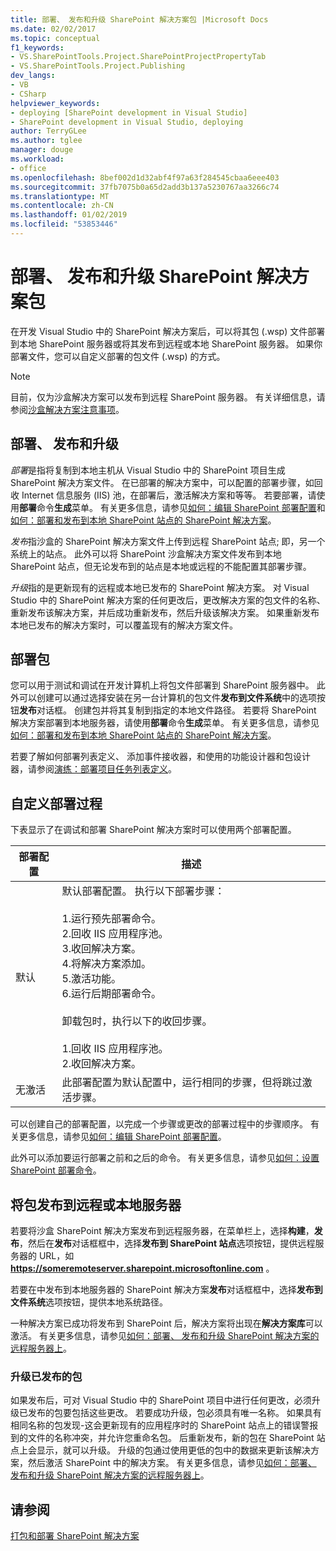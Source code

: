 ```yaml
---
title: 部署、 发布和升级 SharePoint 解决方案包 |Microsoft Docs
ms.date: 02/02/2017
ms.topic: conceptual
f1_keywords:
- VS.SharePointTools.Project.SharePointProjectPropertyTab
- VS.SharePointTools.Project.Publishing
dev_langs:
- VB
- CSharp
helpviewer_keywords:
- deploying [SharePoint development in Visual Studio]
- SharePoint development in Visual Studio, deploying
author: TerryGLee
ms.author: tglee
manager: douge
ms.workload:
- office
ms.openlocfilehash: 8bef002d1d32abf4f97a63f284545cbaa6eee403
ms.sourcegitcommit: 37fb7075b0a65d2add3b137a5230767aa3266c74
ms.translationtype: MT
ms.contentlocale: zh-CN
ms.lasthandoff: 01/02/2019
ms.locfileid: "53853446"
---
```

# <a name="deploy-publish-and-upgrade-sharepoint-solution-packages"></a>部署、 发布和升级 SharePoint 解决方案包
  在开发 Visual Studio 中的 SharePoint 解决方案后，可以将其包 (.wsp) 文件部署到本地 SharePoint 服务器或将其发布到远程或本地 SharePoint 服务器。 如果你部署文件，您可以自定义部署的包文件 (.wsp) 的方式。  
  
> [!NOTE]  
>  目前，仅为沙盒解决方案可以发布到远程 SharePoint 服务器。 有关详细信息，请参阅[沙盒解决方案注意事项](../sharepoint/sandboxed-solution-considerations.md)。  
  
## <a name="deploy-publish-and-upgrade"></a>部署、 发布和升级
 *部署*是指将复制到本地主机从 Visual Studio 中的 SharePoint 项目生成 SharePoint 解决方案文件。 在已部署的解决方案中，可以配置的部署步骤，如回收 Internet 信息服务 (IIS) 池，在部署后，激活解决方案和等等。 若要部署，请使用**部署**命令**生成**菜单。 有关更多信息，请参见[如何：编辑 SharePoint 部署配置](../sharepoint/how-to-edit-a-sharepoint-deployment-configuration.md)和[如何：部署和发布到本地 SharePoint 站点的 SharePoint 解决方案](../sharepoint/how-to-deploy-and-publish-a-sharepoint-solution-to-a-local-sharepoint-site.md)。  
  
 *发布*指沙盒的 SharePoint 解决方案文件上传到远程 SharePoint 站点; 即，另一个系统上的站点。 此外可以将 SharePoint 沙盒解决方案文件发布到本地 SharePoint 站点，但无论发布到的站点是本地或远程的不能配置其部署步骤。  
  
 *升级*指的是更新现有的远程或本地已发布的 SharePoint 解决方案。 对 Visual Studio 中的 SharePoint 解决方案的任何更改后，更改解决方案的包文件的名称、 重新发布该解决方案，并后成功重新发布，然后升级该解决方案。 如果重新发布本地已发布的解决方案时，可以覆盖现有的解决方案文件。  
  
## <a name="deploy-packages"></a>部署包
 您可以用于测试和调试在开发计算机上将包文件部署到 SharePoint 服务器中。 此外可以创建可以通过选择安装在另一台计算机的包文件**发布到文件系统**中的选项按钮**发布**对话框。 创建包并将其复制到指定的本地文件路径。 若要将 SharePoint 解决方案部署到本地服务器，请使用**部署**命令**生成**菜单。 有关更多信息，请参见[如何：部署和发布到本地 SharePoint 站点的 SharePoint 解决方案](../sharepoint/how-to-deploy-and-publish-a-sharepoint-solution-to-a-local-sharepoint-site.md)。  
  
 若要了解如何部署列表定义、 添加事件接收器，和使用的功能设计器和包设计器，请参阅[演练：部署项目任务列表定义](../sharepoint/walkthrough-deploying-a-project-task-list-definition.md)。  
  
## <a name="customize-the-deployment-process"></a>自定义部署过程
 下表显示了在调试和部署 SharePoint 解决方案时可以使用两个部署配置。  
  
|部署配置|描述|  
|------------------------------|-----------------|  
|默认|默认部署配置。 执行以下部署步骤：<br /><br /> 1.运行预先部署命令。<br />2.回收 IIS 应用程序池。<br />3.收回解决方案。<br />4.将解决方案添加。<br />5.激活功能。<br />6.运行后期部署命令。<br /><br /> 卸载包时，执行以下的收回步骤。<br /><br /> 1.回收 IIS 应用程序池。<br />2.收回解决方案。|  
|无激活|此部署配置为默认配置中，运行相同的步骤，但将跳过激活步骤。|  
  
 可以创建自己的部署配置，以完成一个步骤或更改的部署过程中的步骤顺序。 有关更多信息，请参见[如何：编辑 SharePoint 部署配置](../sharepoint/how-to-edit-a-sharepoint-deployment-configuration.md)。  

 此外可以添加要运行部署之前和之后的命令。 有关更多信息，请参见[如何：设置 SharePoint 部署命令](../sharepoint/how-to-set-sharepoint-deployment-commands.md)。  
  
## <a name="publish-packages-to-a-remote-or-local-server"></a>将包发布到远程或本地服务器
 若要将沙盒 SharePoint 解决方案发布到远程服务器，在菜单栏上，选择**构建**，**发布**，然后在**发布**对话框框中，选择**发布到 SharePoint 站点**选项按钮，提供远程服务器的 URL，如 **https://someremoteserver.sharepoint.microsoftonline.com** 。  
  
 若要在中发布到本地服务器的 SharePoint 解决方案**发布**对话框框中，选择**发布到文件系统**选项按钮，提供本地系统路径。  
  
 一种解决方案已成功将发布到 SharePoint 后，解决方案将出现在**解决方案库**可以激活。 有关更多信息，请参见[如何：部署、 发布和升级 SharePoint 解决方案的远程服务器上](../sharepoint/how-to-deploy-publish-and-upgrade-sharepoint-solutions-on-a-remote-server.md)。  
  
### <a name="upgrade-published-packages"></a>升级已发布的包
 如果发布后，可对 Visual Studio 中的 SharePoint 项目中进行任何更改，必须升级已发布的包要包括这些更改。 若要成功升级，包必须具有唯一名称。 如果具有相同名称的包发现-这会更新现有的应用程序时的 SharePoint 站点上的错误警报到的文件的名称冲突，并允许您重命名包。 后重新发布，新的包在 SharePoint 站点上会显示，就可以升级。 升级的包通过使用更低的包中的数据来更新该解决方案，然后激活 SharePoint 中的解决方案。 有关更多信息，请参见[如何：部署、 发布和升级 SharePoint 解决方案的远程服务器上](../sharepoint/how-to-deploy-publish-and-upgrade-sharepoint-solutions-on-a-remote-server.md)。  
  
## <a name="see-also"></a>请参阅
 [打包和部署 SharePoint 解决方案](../sharepoint/packaging-and-deploying-sharepoint-solutions.md)  
